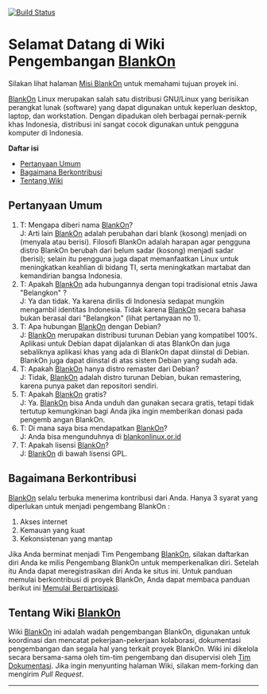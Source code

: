 [![Build Status](https://travis-ci.org/BlankOn/wiki.svg?branch=master)](https://travis-ci.org/BlankOn/wiki)
# Selamat Datang di Wiki Pengembangan [BlankOn](/BlankOn.md)

Silakan lihat halaman [Misi BlankOn](/Proyek/Misi.md) untuk memahami tujuan proyek ini.

[BlankOn](/BlankOn.md) Linux merupakan salah satu distribusi GNU/Linux yang berisikan perangkat lunak (software) yang dapat digunakan untuk keperluan desktop, laptop, dan workstation. Dengan dipadukan oleh berbagai pernak-pernik khas Indonesia, distribusi ini sangat cocok digunakan untuk pengguna komputer di Indonesia.

**Daftar isi**
 * [Pertanyaan Umum](#pertanyaan-umum)
 * [Bagaimana Berkontribusi](#bagaimana-berkontribusi)
 * [Tentang Wiki ](#tentang-wiki-blankon)

## Pertanyaan Umum

1. T: Mengapa diberi nama [BlankOn](/BlankOn.md)?
<br>J: Arti lain [BlankOn](/BlankOn.md) adalah perubahan dari blank (kosong) menjadi on (menyala atau berisi). Filosofi BlankOn adalah harapan agar pengguna distro BlankOn berubah dari belum sadar (kosong) menjadi sadar (berisi); selain itu pengguna juga dapat memanfaatkan Linux untuk meningkatkan keahlian di bidang TI, serta meningkatkan martabat dan kemandirian bangsa Indonesia.
1. T: Apakah [BlankOn](/BlankOn.md) ada hubungannya dengan topi tradisional etnis Jawa "Belangkon" ?
<br>J: Ya dan tidak. Ya karena dirilis di Indonesia sedapat mungkin mengambil identitas Indonesia. Tidak karena [BlankOn](/BlankOn.md) secara bahasa bukan berasal dari "Belangkon" (lihat pertanyaan no 1).
1. T: Apa hubungan [BlankOn](/BlankOn.md) dengan Debian?
<br>J: [BlankOn](/BlankOn.md) merupakan distribusi turunan Debian yang kompatibel 100%. Aplikasi untuk Debian dapat dijalankan di atas BlankOn dan juga sebaliknya aplikasi khas yang ada di BlankOn dapat diinstal di Debian. BlankOn juga dapat diinstal di atas sistem Debian yang sudah ada.
1. T: Apakah [BlankOn](/BlankOn.md) hanya distro remaster dari Debian?
<br>J: Tidak, [BlankOn](/BlankOn.md) adalah distro turunan Debian, bukan remastering, karena punya paket dan repositori sendiri.
1. T: Apakah [BlankOn](/BlankOn.md) gratis?
<br>J: Ya. [BlankOn](/BlankOn.md) bisa Anda unduh dan gunakan secara gratis, tetapi tidak tertutup kemungkinan bagi Anda jika ingin memberikan donasi pada pengemb            angan BlankOn.
1. T: Di mana saya bisa mendapatkan [BlankOn](/BlankOn.md)?
<br>J: Anda bisa mengunduhnya di [blankonlinux.or.id](http://blankonlinux.or.id)
1. T: Apakah lisensi [BlankOn](/BlankOn.md)?
<br>J: [BlankOn](/BlankOn.md) di bawah lisensi GPL.

## Bagaimana Berkontribusi

[BlankOn](/BlankOn.md) selalu terbuka menerima kontribusi dari Anda. Hanya 3 syarat yang diperlukan untuk menjadi pengembang BlankOn :

1. Akses internet
2. Kemauan yang kuat
3. Kekonsistenan yang mantap

Jika Anda berminat menjadi Tim Pengembang [BlankOn](/BlankOn.md), silakan daftarkan diri Anda ke milis Pengembang BlankOn untuk memperkenalkan diri. Setelah itu Anda dapat meregistrasikan diri Anda ke situs ini. Untuk panduan memulai berkontribusi di proyek BlankOn, Anda dapat membaca panduan berikut ini [Memulai Berpartisipasi](/Memulai.md).

## Tentang Wiki [BlankOn](/BlankOn.md)

Wiki [BlankOn](/BlankOn.md) ini adalah wadah pengembangan BlankOn, digunakan untuk koordinasi dan mencatat pekerjaan-pekerjaan kolaborasi, dokumentasi pengembangan dan segala hal yang terkait proyek BlankOn. Wiki ini dikelola secara bersama-sama oleh tim-tim pengembang dan disupervisi oleh [Tim Dokumentasi](/TimPengembang/Dokumentasi/README.md). Jika ingin menyunting halaman Wiki, silakan mem-forking dan mengirim *Pull Request*.



-----
 

